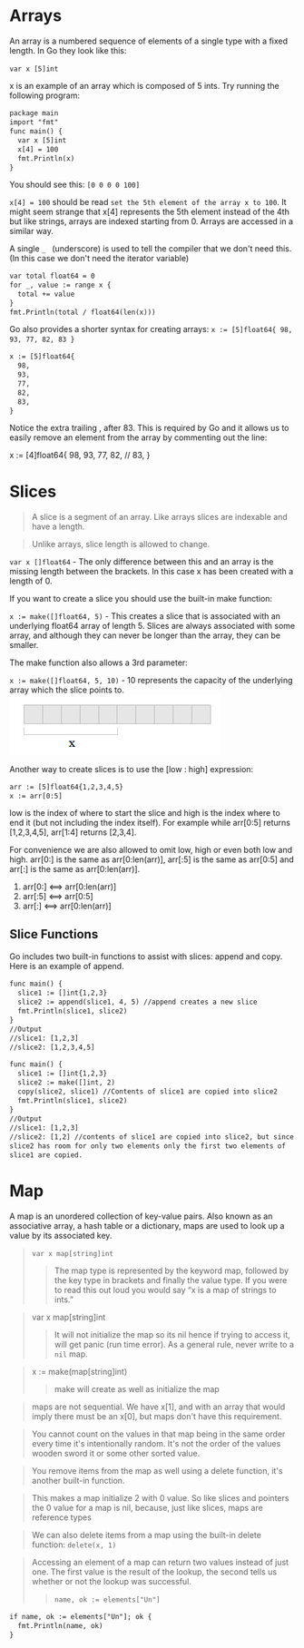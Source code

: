 # Arrays
An array is a numbered sequence of elements of a single type with a fixed length. In Go they look like this:

`var x [5]int`

x is an example of an array which is composed of 5 ints. Try running the following program:

```
package main
import "fmt"
func main() {
  var x [5]int
  x[4] = 100
  fmt.Println(x)
}
```
You should see this: `[0 0 0 0 100]`

`x[4] = 100` should be read `set the 5th element of the array x to 100`. It might seem strange that x[4] represents the 5th element instead of the 4th but like strings, arrays are indexed starting from 0. Arrays are accessed in a similar way. 

A single `_ ` (underscore) is used to tell the compiler that we don't need this. (In this case we don't need the iterator variable)
```
var total float64 = 0
for _, value := range x {
  total += value
}
fmt.Println(total / float64(len(x)))
```

Go also provides a shorter syntax for creating arrays:
`x := [5]float64{ 98, 93, 77, 82, 83 }`

```
x := [5]float64{
  98,
  93,
  77,
  82,
  83,
}
```

Notice the extra trailing , after 83. This is required by Go and it allows us to easily remove an element from the array by commenting out the line:

x := [4]float64{
  98,
  93,
  77,
  82,
  // 83,
}

# Slices

>A slice is a segment of an array. Like arrays slices are indexable and have a length.

>Unlike arrays, slice  length is allowed to change.

`var x []float64` - The only difference between this and an array is the missing length between the brackets. In this case x has been created with a length of 0.

If you want to create a slice you should use the built-in make function: 

`x := make([]float64, 5)` - This creates a slice that is associated with an underlying float64 array of length 5. Slices are always associated with some array, and although they can never be longer than the array, they can be smaller. 

The make function also allows a 3rd parameter:

`x := make([]float64, 5, 10)` - 10 represents the capacity of the underlying array which the slice points to.
![](../images/slice-example1.png)

Another way to create slices is to use the [low : high] expression:
```
arr := [5]float64{1,2,3,4,5}
x := arr[0:5]
```
low is the index of where to start the slice and high is the index where to end it (but not including the index itself). For example while arr[0:5] returns [1,2,3,4,5], arr[1:4] returns [2,3,4].

For convenience we are also allowed to omit low, high or even both low and high. arr[0:] is the same as arr[0:len(arr)], arr[:5] is the same as arr[0:5] and arr[:] is the same as arr[0:len(arr)].

1. arr[0:] <==> arr[0:len(arr)]
2. arr[:5] <==> arr[0:5]
3. arr[:] <==> arr[0:len(arr)]

## Slice Functions
Go includes two built-in functions to assist with slices: append and copy. Here is an example of append.

```
func main() {
  slice1 := []int{1,2,3}
  slice2 := append(slice1, 4, 5) //append creates a new slice
  fmt.Println(slice1, slice2)
}
//Output
//slice1: [1,2,3]
//slice2: [1,2,3,4,5]
```

```
func main() {
  slice1 := []int{1,2,3}
  slice2 := make([]int, 2)
  copy(slice2, slice1) //Contents of slice1 are copied into slice2
  fmt.Println(slice1, slice2)
}
//Output
//slice1: [1,2,3]
//slice2: [1,2] //contents of slice1 are copied into slice2, but since slice2 has room for only two elements only the first two elements of slice1 are copied.
```

# Map

A map is an unordered collection of key-value pairs. Also known as an associative array, a hash table or a dictionary, maps are used to look up a value by its associated key.

>`var x map[string]int`
>>The map type is represented by the keyword map, followed by the key type in brackets and finally the value type. If you were to read this out loud you would say “x is a map of strings to ints.” 

>var x map[string]int
>>It will not initialize the map so its nil hence if trying to access it, will get panic (run time error). As a general rule, never write to a `nil` map.

>x := make(map[string]int)
>>make will create as well as initialize the map

>maps are not sequential. We have x[1], and with an array that would imply there must be an x[0], but maps don't have this requirement.

>You cannot count on the values in that map being in the same order every time it's intentionally random. It's not the order of the values wooden sword it or some other sorted value.

>You remove items from the map as well using a delete function, it's another built-in function.

>This makes a map initialize 2 with 0 value. So like slices and pointers the 0 value for a map is nil, because, just like slices, maps are reference types

>We can also delete items from a map using the built-in delete function: `delete(x, 1)`

>Accessing an element of a map can return two values instead of just one. The first value is the result of the lookup, the second tells us whether or not the lookup was successful.
>>`name, ok := elements["Un"] `

```
if name, ok := elements["Un"]; ok {
  fmt.Println(name, ok)
}
```


